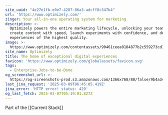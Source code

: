 ```yaml
---
site_uuid: "4e27e1fb-e0e7-4287-86a3-adcff8c347b4"
url: 'https://www.optimizely.com/'
zinger: Your all-in-one operating system for marketing
description: >-
  Optimizely powers the entire marketing lifecycle, unlocking your team to
  create content with speed, launch experiments with confidence, and deliver
  experiences of the highest quality.
image: >-
  https://www.optimizely.com/contentassets/90461ceea0184877b2c559273cd1da58/main-promo.png
site_name: Optimizely
title: The home of exceptional digital experiences
favicon: 'https://www.optimizely.com/globalassets/favicon.svg'
tags:
  - Enterprise-Jobs-to-be-Done
og_screenshot_url: >-
  https://og-screenshots-prod.s3.amazonaws.com/1366x768/80/false/9b4a34ff8a28d8ccf82f0a43cce6a9299d54928f300233c1cd9fc45a0e20041f.jpeg
last_jina_request: '2025-03-09T06:45:05.419Z'
jina_error: 'HTTP error! status: 429'
og_last_fetch: 2025-03-07T05:19:01.827Z
---
```

Part of the [[Current Stack]]
